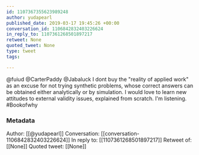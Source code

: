 ```yaml
---
id: 1107367355623989248
author: yudapearl
published_date: 2019-03-17 19:45:26 +00:00
conversation_id: 1106842832403226624
in_reply_to: 1107361268501897217
retweet: None
quoted_tweet: None
type: tweet
tags:

---
```


@fuiud @CarterPaddy @Jabaluck I dont buy the "reality of applied work" as an excuse for not trying synthetic problems, whose correct answers can be obtained either analytically or by simulation. I would love to learn new attitudes to external validity issues, explained from scratch. I'm listening. #Bookofwhy

### Metadata

Author: [[@yudapearl]]
Conversation: [[conversation-1106842832403226624]]
In reply to: [[1107361268501897217]]
Retweet of: [[None]]
Quoted tweet: [[None]]
